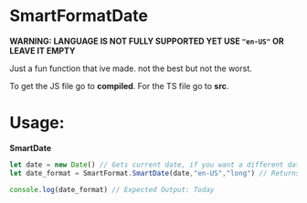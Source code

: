# SmartFormatDate

**WARNING: LANGUAGE IS NOT FULLY SUPPORTED YET USE ``` "en-US" ``` OR LEAVE IT EMPTY**

Just a fun function that ive made.
not the best but not the worst.

To get the JS file go to **compiled**.
For the TS file go to **src**.

# Usage:

**SmartDate**

```javascript
let date = new Date() // Gets current date, if you want a different date then put an string. Example: Date("2023-1-1")
let date_format = SmartFormat.SmartDate(date,"en-US","long") // Returns a string

console.log(date_format) // Expected Output: Today
```
